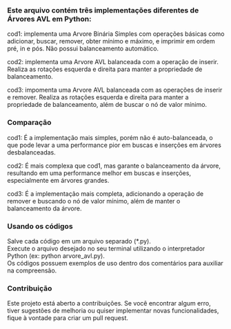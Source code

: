 ### Este arquivo contém três implementações diferentes de Árvores AVL em Python:

cod1: implementa uma Arvore Binária Simples com operações básicas como adicionar, buscar, remover, obter mínimo e máximo, e imprimir em ordem pré, in e pós. Não possui balanceamento automático.

cod2: implementa uma Arvore AVL balanceada com a operação de inserir. Realiza as rotações esquerda e direita para manter a propriedade de balanceamento.

cod3:  impomenta uma Arvore AVL balanceada com as operações de inserir e remover. Realiza as rotações esquerda e direita para manter a propriedade de balanceamento, além de buscar o nó de valor mínimo.

### Comparação
cod1: É a implementação mais simples, porém não é auto-balanceada, o que pode levar a uma performance pior em buscas e inserções em árvores desbalanceadas.  

cod2: É mais complexa que cod1, mas garante o balanceamento da árvore, resultando em uma performance melhor em buscas e inserções, especialmente em árvores grandes. 

cod3: É a implementação mais completa, adicionando a operação de remover e buscando o nó de valor mínimo, além de manter o balanceamento da árvore.  

### Usando os códigos  
Salve cada código em um arquivo separado (*.py).  
Execute o arquivo desejado no seu terminal utilizando o interpretador Python (ex: python arvore_avl.py).  
Os códigos possuem exemplos de uso dentro dos comentários para auxiliar na compreensão. 

### Contribuição
Este projeto está aberto a contribuições. Se você encontrar algum erro, tiver sugestões de melhoria ou quiser implementar novas funcionalidades, fique à vontade para criar um pull request.  
